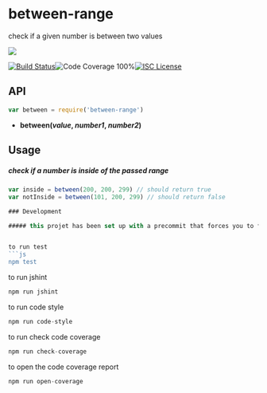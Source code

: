 # between-range

check if a given number is between two values

<a href="https://nodei.co/npm/between-range/"><img src="https://nodei.co/npm/between-range.png?downloads=true"></a>

[![Build Status](https://img.shields.io/badge/build-passing-brightgreen.svg?style=flat-square)](https://travis-ci.org/joaquimserafim/between-range)![Code Coverage 100%](https://img.shields.io/badge/code%20coverage-100%25-green.svg?style=flat-square)[![ISC License](https://img.shields.io/badge/license-ISC-blue.svg?style=flat-square)](https://github.com/joaquimserafim/between-range/blob/master/LICENSE)


## API
```js
var between = require('between-range')
```

*   **between(*value*, *number1*, *number2*)**


## Usage

##### check if a number is inside of the passed range
```js
var inside = between(200, 200, 299) // should return true
var notInside = between(101, 200, 299) // should return false
```

```js
### Development

##### this projet has been set up with a precommit that forces you to follow a code style, no jshint issues and 100% of code coverage before commit


to run test
```js
npm test
```

to run jshint
```js
npm run jshint
```

to run code style
```js
npm run code-style
```

to run check code coverage
```js
npm run check-coverage
```

to open the code coverage report
```js
npm run open-coverage
```
